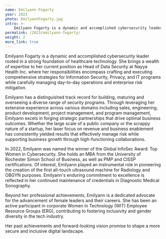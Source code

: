 ```yaml
---
name: Emilyann Fogarty
year: 2023
photo: EmilyannFogarty.jpg
intro: >-
    Emilyann Fogarty is a dynamic and accomplished cybersecurity leader rooted in a strong foundation of healthcare technology. She brings a wealth of expertise to her current position as Head of Data Security at Nayya Health Inc. where her responsibilities encompass crafting and executing comprehensive strategies for Information Security, Privacy, and IT programs while carefully managing day-to-day operations and enterprise risk mitigation.
permalink: /2023/emilyann-fogarty/
weight: 2
more_link: true
---
```


Emilyann Fogarty is a dynamic and accomplished cybersecurity leader rooted in a strong foundation of healthcare technology. She brings a wealth of expertise to her current position as Head of Data Security at Nayya Health Inc. where her responsibilities encompass crafting and executing comprehensive strategies for Information Security, Privacy, and IT programs while carefully managing day-to-day operations and enterprise risk mitigation.

Emilyann has a distinguished track record for building, maturing and overseeing a diverse range of security programs. Through leveraging her extensive experience across various domains including sales, engineering, product development, project management, and program management, Emilyann excels in forging strategic partnerships that drive optimal business outcomes. Whether the large scale of a public company or the scrappy nature of a startup, her laser focus on revenue and business enablement has consistently yielded results that effectively manage risk while supporting business growth through high-functioning collaborations. 

In 2022, Emilyann was named the winner of the Global InfoSec Award: Top Women in Cybersecurity. She holds an MBA from the University of Rochester Simon School of Business, as well as PMP and CISSP certifications. Of interest, Emilyann played an instrumental role in pioneering the creation of the first all-touch ultrasound machine for Radiology and OBGYN purposes. Emilyann's enduring commitment to excellence is reflected in her continued maintenance of credentials in Diagnostic Medical Sonography.

Beyond her professional achievements, Emilyann is a dedicated advocate for the advancement of female leaders and their careers. She has been an active participant in corporate Women in Technology (WIT) Employee Resource Groups (ERG), contributing to fostering inclusivity and gender diversity in the tech industry. 

Her past achievements and forward-looking vision promise to shape a more secure and inclusive digital landscape.

